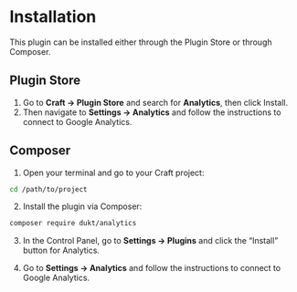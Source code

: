 # Installation

This plugin can be installed either through the Plugin Store or through Composer.

## Plugin Store

1. Go to **Craft → Plugin Store** and search for **Analytics**, then click Install.
2. Then navigate to **Settings → Analytics** and follow the instructions to connect to Google Analytics.

## Composer

1. Open your terminal and go to your Craft project:
```bash
cd /path/to/project
```

2. Install the plugin via Composer:
```bash
composer require dukt/analytics
```

3. In the Control Panel, go to **Settings → Plugins** and click the “Install” button for Analytics.

4. Go to **Settings → Analytics** and follow the instructions to connect to Google Analytics.